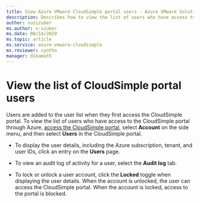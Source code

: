 ```yaml
---
title: View Azure VMware CloudSimple portal users - Azure VMware Solution by CloudSimple
description: Describes how to view the list of users who have access to the CloudSimple portal through the Azure portal
author: suzizuber 
ms.author: v-szuber
ms.date: 08/14/2019 
ms.topic: article 
ms.service: azure-vmware-cloudsimple 
ms.reviewer: cynthn 
manager: dikamath 
---
```


# View the list of CloudSimple portal users

Users are added to the user list when they first access the CloudSimple portal. To view the list of users who have access to the CloudSimple portal through Azure, [access the CloudSimple portal](access-cloudsimple-portal.md), select **Account** on the side menu, and then select **Users** in the CloudSimple portal.

* To display the user details, including the Azure subscription, tenant, and user IDs, click an entry on the **Users** page.

* To view an audit log of activity for a user, select the **Audit log** tab.
* To lock or unlock a user account, click the **Locked** toggle when displaying the user details. When the account is unlocked, the user can access the CloudSimple portal. When the account is locked, access to the portal is blocked.
